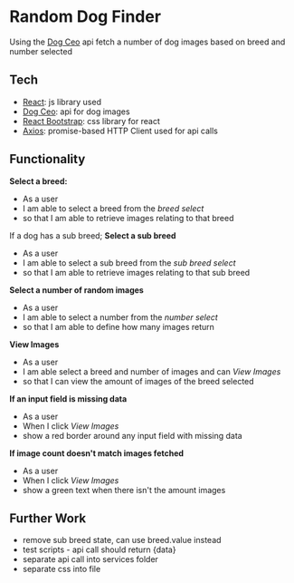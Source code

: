# Random Dog Finder

Using the [Dog Ceo](https://dog.ceo/) api fetch a number of dog images based on breed and number selected

## Tech

- [React](https://reactjs.org/): js library used
- [Dog Ceo](https://dog.ceo/): api for dog images
- [React Bootstrap](https://react-bootstrap.github.io/): css library for react
- [Axios](https://axios-http.com/docs/intro): promise-based HTTP Client used for api calls

## Functionality

**Select a breed:**

- As a user
- I am able to select a breed from the _breed select_
- so that I am able to retrieve images relating to that breed

If a dog has a sub breed;
**Select a sub breed**

- As a user
- I am able to select a sub breed from the _sub breed select_
- so that I am able to retrieve images relating to that sub breed

**Select a number of random images**

- As a user
- I am able to select a number from the _number select_
- so that I am able to define how many images return

**View Images**

- As a user
- I am able select a breed and number of images and can _View Images_
- so that I can view the amount of images of the breed selected

**If an input field is missing data**

- As a user
- When I click _View Images_
- show a red border around any input field with missing data

**If image count doesn't match images fetched**

- As a user
- When I click _View Images_
- show a green text when there isn't the amount images

## Further Work
- remove sub breed state, can use breed.value instead
- test scripts - api call should return {data}
- separate api call into services folder
- separate css into file
